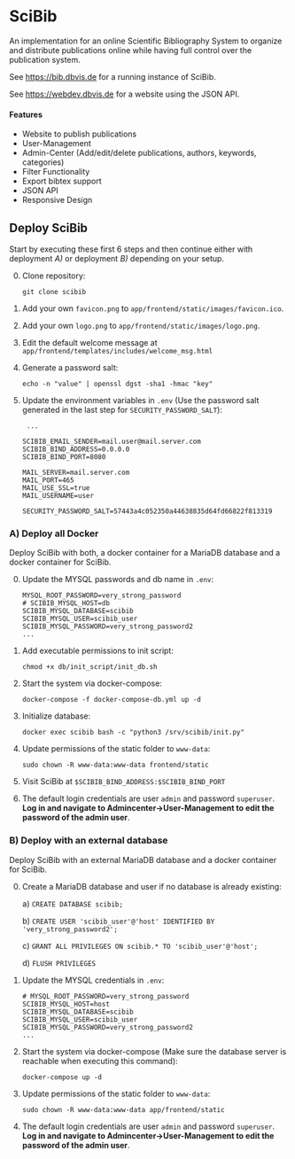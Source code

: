 # SciBib

An implementation for an online Scientific Bibliography System to organize and distribute publications online while having 
full control over the publication system.

See https://bib.dbvis.de for a running instance of SciBib.

See https://webdev.dbvis.de for a website using the JSON API.

#### Features

 * Website to publish publications
 * User-Management
 * Admin-Center (Add/edit/delete publications, authors, keywords, categories)
 * Filter Functionality 
 * Export bibtex support
 * JSON API
 * Responsive Design
 

## Deploy SciBib
Start by executing these first 6 steps and then continue either with deployment *A)* or deployment *B)* depending on your setup.

0. Clone repository:

    `git clone scibib`

1. Add your own `favicon.png` to `app/frontend/static/images/favicon.ico`.

2. Add your own `logo.png` to `app/frontend/static/images/logo.png`.

3. Edit the default welcome message at `app/frontend/templates/includes/welcome_msg.html`

4. Generate a password salt: 

    `echo -n "value" | openssl dgst -sha1 -hmac "key"` 

5. Update the environment variables in `.env` (Use the password salt generated in the last step for `SECURITY_PASSWORD_SALT`):

   ```shell script
    ...
   
   SCIBIB_EMAIL_SENDER=mail.user@mail.server.com
   SCIBIB_BIND_ADDRESS=0.0.0.0
   SCIBIB_BIND_PORT=8080

   MAIL_SERVER=mail.server.com
   MAIL_PORT=465
   MAIL_USE_SSL=true
   MAIL_USERNAME=user

   SECURITY_PASSWORD_SALT=57443a4c052350a44638835d64fd66822f813319
   ```

### A) Deploy all Docker
Deploy SciBib with both, a docker container for a MariaDB database and a docker container for SciBib.

0. Update the MYSQL passwords and db name in `.env`:
    ```
    MYSQL_ROOT_PASSWORD=very_strong_password
    # SCIBIB_MYSQL_HOST=db
    SCIBIB_MYSQL_DATABASE=scibib
    SCIBIB_MYSQL_USER=scibib_user
    SCIBIB_MYSQL_PASSWORD=very_strong_password2
    ...
   ```

1. Add executable permissions to init script: 

    `chmod +x db/init_script/init_db.sh`

2. Start the system via docker-compose: 

    `docker-compose -f docker-compose-db.yml up -d`

3. Initialize database:

    `docker exec scibib bash -c "python3 /srv/scibib/init.py"`

4. Update permissions of the static folder to `www-data`:

    `sudo chown -R www-data:www-data frontend/static`

5. Visit SciBib at `$SCIBIB_BIND_ADDRESS:$SCIBIB_BIND_PORT`

6. The default login credentials are user `admin` and password `superuser`. **Log in and navigate to Admincenter->User-Management 
   to edit the password of the admin user**.

### B) Deploy with an external database
Deploy SciBib with an external MariaDB database and a docker container for SciBib.

0. Create a MariaDB database and user if no database is already existing:

    a) `CREATE DATABASE scibib;`
    
    b) `CREATE USER 'scibib_user'@'host' IDENTIFIED BY 'very_strong_password2';`
    
    c) `GRANT ALL PRIVILEGES ON scibib.* TO 'scibib_user'@'host';`
    
    d) `FLUSH PRIVILEGES`
    
1. Update the MYSQL credentials in `.env`:
    ```
    # MYSQL_ROOT_PASSWORD=very_strong_password
    SCIBIB_MYSQL_HOST=host
    SCIBIB_MYSQL_DATABASE=scibib
    SCIBIB_MYSQL_USER=scibib_user
    SCIBIB_MYSQL_PASSWORD=very_strong_password2
    ...
   ```    

2. Start the system via docker-compose (Make sure the database server is reachable when executing this command):

    `docker-compose up -d`

4. Update permissions of the static folder to `www-data`:

    `sudo chown -R www-data:www-data app/frontend/static`

5. The default login credentials are user `admin` and password `superuser`. **Log in and navigate to Admincenter->User-Management 
   to edit the password of the admin user**.
